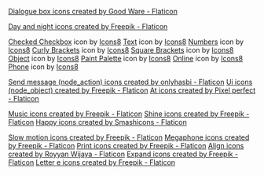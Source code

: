 <a href="https://www.flaticon.com/free-icons/dialogue-box" title="dialogue box icons">Dialogue box icons created by Good Ware - Flaticon</a> 

<a href="https://www.flaticon.com/free-icons/day-and-night" title="day and night icons">Day and night icons created by Freepik - Flaticon</a>

<a target="_blank" href="https://icons8.com/icon/84086/checked-checkbox">Checked Checkbox</a> icon by <a target="_blank" href="https://icons8.com">Icons8</a>
<a target="_blank" href="https://icons8.com/icon/78858/text">Text</a> icon by <a target="_blank" href="https://icons8.com">Icons8</a>
<a target="_blank" href="https://icons8.com/icon/1CWVOXP07N9r/numbers">Numbers</a> icon by <a target="_blank" href="https://icons8.com">Icons8</a>
<a target="_blank" href="https://icons8.com/icon/122581/curly-brackets">Curly Brackets</a> icon by <a target="_blank" href="https://icons8.com">Icons8</a>
<a target="_blank" href="https://icons8.com/icon/8hsHuynPDu-u/square-brackets">Square Brackets</a> icon by <a target="_blank" href="https://icons8.com">Icons8</a>
<a target="_blank" href="https://icons8.com/icon/csFZmVA8cDCr/object">Object</a> icon by <a target="_blank" href="https://icons8.com">Icons8</a>
<a target="_blank" href="https://icons8.com/icon/5z4dMIkL5eNU/paint-palette">Paint Palette</a> icon by <a target="_blank" href="https://icons8.com">Icons8</a>
<a target="_blank" href="https://icons8.com/icon/KJFHygYWplBs/online">Online</a> icon by <a target="_blank" href="https://icons8.com">Icons8</a>
<a target="_blank" href="https://icons8.com/icon/b7F1F6mHPgxh/phone">Phone</a> icon by <a target="_blank" href="https://icons8.com">Icons8</a>

<a href="https://www.flaticon.com/free-icons/send-message" title="send message icons">Send message (node_action) icons created by onlyhasbi - Flaticon</a>
<a href="https://www.flaticon.com/free-icons/ui" title="ui icons">Ui icons (node_object) created by Freepik - Flaticon</a>
<a href="https://www.flaticon.com/free-icons/at" title="at icons">At icons created by Pixel perfect - Flaticon</a>

<a href="https://www.flaticon.com/free-icons/music" title="music icons">Music icons created by Freepik - Flaticon</a>
<a href="https://www.flaticon.com/free-icons/shine" title="shine icons">Shine icons created by Freepik - Flaticon</a>
<a href="https://www.flaticon.com/free-icons/happy" title="happy icons">Happy icons created by Smashicons - Flaticon</a>

<a href="https://www.flaticon.com/free-icons/slow-motion" title="slow motion icons">Slow motion icons created by Freepik - Flaticon</a>
<a href="https://www.flaticon.com/free-icons/megaphone" title="megaphone icons">Megaphone icons created by Freepik - Flaticon</a>
<a href="https://www.flaticon.com/free-icons/print" title="print icons">Print icons created by Freepik - Flaticon</a>
<a href="https://www.flaticon.com/free-icons/align" title="align icons">Align icons created by Royyan Wijaya - Flaticon</a>
<a href="https://www.flaticon.com/free-icons/expand" title="expand icons">Expand icons created by Freepik - Flaticon</a>
<a href="https://www.flaticon.com/free-icons/letter-e" title="letter e icons">Letter e icons created by Freepik - Flaticon</a>
